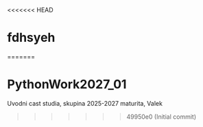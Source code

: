 <<<<<<< HEAD
# fdhsyeh
=======
# PythonWork2027_01
Uvodni cast studia, skupina 2025-2027 maturita, Valek
>>>>>>> 49950e0 (Initial commit)
